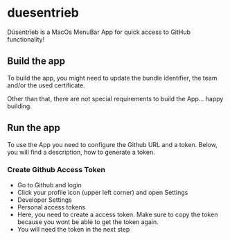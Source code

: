 # duesentrieb
Düsentrieb is a MacOs MenuBar App for quick access to GitHub functionality!

## Build the app

To build the app, you might need to update the bundle identifier, the team and/or the used certificate.

Other than that, there are not special requirements to build the App... happy building.


## Run the app

To use the App you need to configure the Github URL and a token. Below, you will find a description, how to generate a token.

### Create Github Access Token

* Go to Github and login
* Click your profile icon (upper left corner) and open Settings
* Developer Settings
* Personal access tokens
* Here, you need to create a access token. Make sure to copy the token because you wont be able to get the token again.
* You will need the token in the next step

